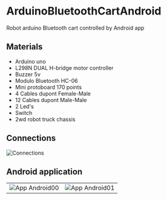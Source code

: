 # ArduinoBluetoothCartAndroid
Robot arduino Bluetooth cart controlled by Android app
## Materials
- Arduino uno
- L298N DUAL H-bridge motor controller
- Buzzer 5v
- Modulo Bluetooth HC-06
- Mini protoboard 170 points
- 4 Cables dupont Female-Male
- 12 Cables dupont Male-Male   
- 2 Led's
- Switch
- 2wd robot truck chassis
## Connections
![Connections](https://github.com/IramML/ArduinoBluetooth/blob/master/Cart/Images/Circuit.png)
## Android application
|   |   |
|---|---|
|![App Android00](https://github.com/IramML/ArduinoBluetooth/blob/master/Cart/Images/Screenshot00.png)|![App Android01](https://github.com/IramML/ArduinoBluetooth/blob/master/Cart/Images/Screenshot01.png)|
